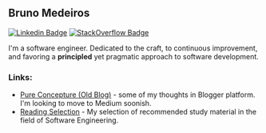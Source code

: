 ## Bruno Medeiros

[![Linkedin Badge](https://img.shields.io/badge/-BrunoMedeiros-blue?style=flat-square&logo=Linkedin&logoColor=white&link=https://www.linkedin.com/in/brunodomedeiros/)](https://www.linkedin.com/in/brunodomedeiros) [![StackOverflow Badge](https://img.shields.io/badge/-BrunoMedeiros-707070?style=flat-square&logo=StackOverflow&logoColor=orange&link=https://www.linkedin.com/in/brunodomedeiros/)](https://stackoverflow.com/users/393898/brunomedeiros)

I'm a software engineer. Dedicated to the craft, to continuous improvement, and favoring a **principled** yet pragmatic approach to software development.

### Links:
 * [Pure Concepture (Old Blog)](http://pureconcepture.blogspot.com/) - some of my thoughts in Blogger platform. I'm looking to move to Medium soonish.
 * [Reading Selection](ReadingSelection.md) - My selection of recommended study material in the field of Software Engineering.
